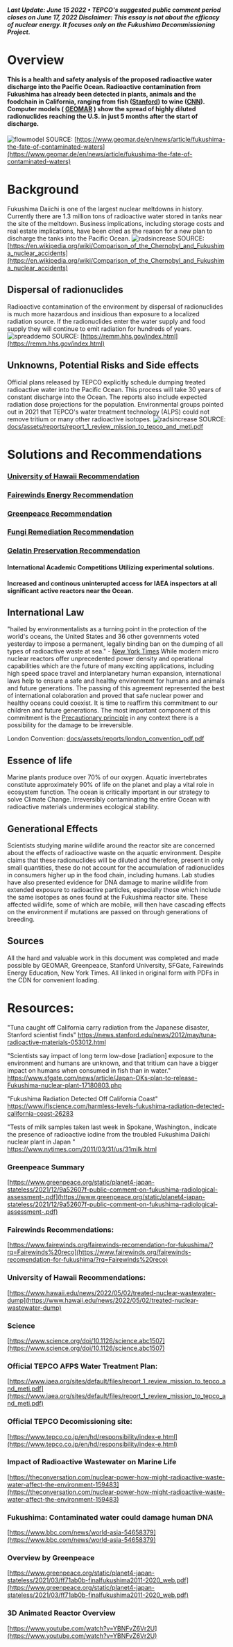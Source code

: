 
##### Last Update: June 15 2022 • TEPCO's suggested public comment period closes on June 17, 2022 Disclaimer: This essay is not about the efficacy of nuclear energy. It focuses only on the Fukushima Decommissioning Project.


# Overview
#### This is a health and safety analysis of the proposed radioactive water discharge into the Pacific Ocean. Radioactive contamination from Fukushima has already been detected in plants, animals and the foodchain in California, ranging from fish ([Stanford](https://news.stanford.edu/news/2012/may/tuna-radioactive-materials-053012.html)) to wine ([CNN](https://edition.cnn.com/2018/07/23/health/california-wine-radioactive-fukushima-trnd/index.html)). Computer models ( [GEOMAR](https://www.geomar.de/en/news/article/fukushima-the-fate-of-contaminated-waters) ) show the spread of highly diluted radionuclides reaching the U.S. in just 5 months after the start of discharge. 

![flowmodel](docs/assets/img/compmodel2.png)
SOURCE: [https://www.geomar.de/en/news/article/fukushima-the-fate-of-contaminated-waters](https://www.geomar.de/en/news/article/fukushima-the-fate-of-contaminated-waters)


# Background 
Fukushima Daiichi is one of the largest nuclear meltdowns in history. Currently there are 1.3 million tons of radioactive water stored in tanks near the site of the meltdown. Business implications, including storage costs and real estate implications, have been cited as the reason for a new plan to discharge the tanks into the Pacific Ocean.
![radsincrease](docs/assets/img/flowers.jpg) 
SOURCE: [https://en.wikipedia.org/wiki/Comparison_of_the_Chernobyl_and_Fukushima_nuclear_accidents](https://en.wikipedia.org/wiki/Comparison_of_the_Chernobyl_and_Fukushima_nuclear_accidents)




## Dispersal of radionuclides
Radioactive contamination of the environment by dispersal of radionuclides is much more hazardous and insidious than exposure to a localized radiation source. If the radionuclides enter the water supply and food supply they will continue to emit radiation for hundreds of years.
![spreaddemo](docs/assets/img/radsb.png) 
SOURCE: [https://remm.hhs.gov/index.html](https://remm.hhs.gov/index.html)


## Unknowns, Potential Risks and Side effects 
Official plans released by TEPCO explicitly schedule dumping treated radioactive water into the Pacific Ocean. This process will take 30 years of constant discharge into the Ocean. The reports also include expected radiation dose projections for the population. Environmental groups pointed out in 2021 that TEPCO's water treatment technology (ALPS) could not remove tritium or many other radioactive isotopes.
![radsincrease](docs/assets/img/alps2x.png) 
SOURCE: [docs/assets/reports/report_1_review_mission_to_tepco_and_meti.pdf](docs/assets/reports/report_1_review_mission_to_tepco_and_meti.pdf)


# Solutions and Recommendations 
### [University of Hawaii Recommendation](https://www.hawaii.edu/news/2022/05/02/treated-nuclear-wastewater-dump)
### [Fairewinds Energy Recommendation](https://www.fairewinds.org/fairewinds-recomendation-for-fukushima/?rq=Fairewinds%20reco)
### [Greenpeace Recommendation](https://www.greenpeace.org/static/planet4-japan-stateless/2021/03/ff71ab0b-finalfukushima2011-2020_web.pdf)
### [Fungi Remediation Recommendation](https://sign.moveon.org/petitions/implement-paul-stamets)
### [Gelatin Preservation Recommendation](https://gelatin1 )
#### International Academic Competitions Utilizing experimental solutions. 
#### Increased and continous uninterupted access for IAEA inspectors at all significant active reactors near the Ocean. 


## International Law
"hailed by environmentalists as a turning point in the protection of the world's oceans, the United States and 36 other governments voted yesterday to impose a permanent, legally binding ban on the dumping of all types of radioactive waste at sea." - [New York Times](https://www.nytimes.com/1993/11/13/world/nations-back-ban-on-atomic-dumping.html)
While modern micro nuclear reactors offer unprecedented power density and operational capabilities which are the future of many exciting applications, including high speed space travel and interplanetary human expansion, international laws help to ensure a safe and healthy environment for humans and animals and future generations. The passing of this agreement represented the best of international colaboration and proved that safe nuclear power and healthy oceans could coexist. It is time to reaffirm this commitment to our children and future generations. The most important component of this commitment is the [Precautionary principle](https://en.wikipedia.org/wiki/Precautionary_principle) in any context there is a possibility for the damage to be irreversible. 

London Convention: [docs/assets/reports/london_convention_pdf.pdf](docs/assets/reports/london_convention_pdf.pdf)




## Essence of life
Marine plants produce over 70% of our oxygen. Aquatic invertebrates constitute approximately 90% of life on the planet and play a vital role in ecosystem function. The ocean is critically important in our strategy to solve Climate Change. Irreversibly contaminating the entire Ocean with radioactive materials undermines ecological stability.

 
## Generational Effects
Scientists studying marine wildlife around the reactor site are concerned about the effects of radioactive waste on the aquatic environment. Despite claims that these radionuclides will be diluted and therefore, present in only small quantities, these do not account for the accumulation of radionuclides in consumers higher up in the food chain, including humans. Lab studies have also presented evidence for DNA damage to marine wildlife from extended exposure to radioactive particles, especially those which include the same isotopes as ones found at the Fukushima reactor site. These affected wildlife, some of which are mobile, will then have cascading effects on the environment if mutations are passed on through generations of breeding.



## Sources 
All the hard and valuable work in this document was completed and made possible by GEOMAR, Greenpeace, Stanford University, SFGate, Fairewinds Energy Education, New York Times. All linked in original form with PDFs in the CDN for convenient loading.


# Resources: 
"Tuna caught off California carry radiation from the Japanese disaster, Stanford scientist finds" 
https://news.stanford.edu/news/2012/may/tuna-radioactive-materials-053012.html

"Scientists say impact of long term low-dose [radiation] exposure to the environment and humans are unknown, and that tritium can have a bigger impact on humans when consumed in fish than in water."
https://www.sfgate.com/news/article/Japan-OKs-plan-to-release-Fukushima-nuclear-plant-17180803.php

"Fukushima Radiation Detected Off California Coast"
https://www.iflscience.com/harmless-levels-fukushima-radiation-detected-california-coast-26283

"Tests of milk samples taken last week in Spokane, Washington., indicate the presence of radioactive iodine from the troubled Fukushima Daiichi nuclear plant in Japan " 
https://www.nytimes.com/2011/03/31/us/31milk.html

### Greenpeace Summary
[https://www.greenpeace.org/static/planet4-japan-stateless/2021/12/9a52607f-public-comment-on-fukushima-radiological-assessment-.pdf](https://www.greenpeace.org/static/planet4-japan-stateless/2021/12/9a52607f-public-comment-on-fukushima-radiological-assessment-.pdf)

### Fairewinds Recommendations:
[https://www.fairewinds.org/fairewinds-recomendation-for-fukushima/?rq=Fairewinds%20reco](https://www.fairewinds.org/fairewinds-recomendation-for-fukushima/?rq=Fairewinds%20reco)

### University of Hawaii Recommendations:
[https://www.hawaii.edu/news/2022/05/02/treated-nuclear-wastewater-dump](https://www.hawaii.edu/news/2022/05/02/treated-nuclear-wastewater-dump)

### Science 
[https://www.science.org/doi/10.1126/science.abc1507](https://www.science.org/doi/10.1126/science.abc1507)

### Official TEPCO AFPS Water Treatment Plan:
[https://www.iaea.org/sites/default/files/report_1_review_mission_to_tepco_and_meti.pdf](https://www.iaea.org/sites/default/files/report_1_review_mission_to_tepco_and_meti.pdf)

### Official TEPCO Decomissioning site:
[https://www.tepco.co.jp/en/hd/responsibility/index-e.html](https://www.tepco.co.jp/en/hd/responsibility/index-e.html)

### Impact of Radioactive Wastewater on Marine Life
[https://theconversation.com/nuclear-power-how-might-radioactive-waste-water-affect-the-environment-159483](https://theconversation.com/nuclear-power-how-might-radioactive-waste-water-affect-the-environment-159483)

### Fukushima: Contaminated water could damage human DNA
[https://www.bbc.com/news/world-asia-54658379](https://www.bbc.com/news/world-asia-54658379)

### Overview by Greenpeace 

[https://www.greenpeace.org/static/planet4-japan-stateless/2021/03/ff71ab0b-finalfukushima2011-2020_web.pdf](https://www.greenpeace.org/static/planet4-japan-stateless/2021/03/ff71ab0b-finalfukushima2011-2020_web.pdf)

### 3D Animated Reactor Overview
[https://www.youtube.com/watch?v=YBNFvZ6Vr2U](https://www.youtube.com/watch?v=YBNFvZ6Vr2U)


